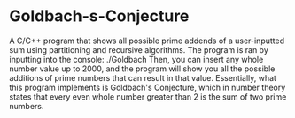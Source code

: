 # Goldbach-s-Conjecture
A C/C++ program that shows all possible prime addends of a user-inputted sum using partitioning and recursive algorithms.
The program is ran by inputting into the console: ./Goldbach
Then, you can insert any whole number value up to 2000, and the program will show you all the possible additions of prime 
numbers that can result in that value. Essentially, what this program implements is Goldbach's Conjecture, which in number 
theory states that every even whole number greater than 2 is the sum of two prime numbers.
